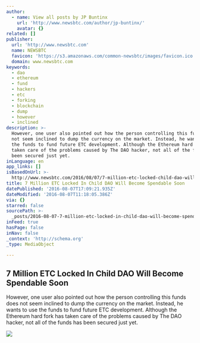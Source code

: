 ```yaml
---
author:
  - name: View all posts by JP Buntinx
    url: 'http://www.newsbtc.com/author/jp-buntinx/'
    avatar: {}
related: []
publisher:
  url: 'http://www.newsbtc.com'
  name: NEWSBTC
  favicon: 'https://s3.amazonaws.com/common-newsbtc/images/favicon.ico'
  domain: www.newsbtc.com
keywords:
  - dao
  - ethereum
  - fund
  - hackers
  - etc
  - forking
  - blockchain
  - dump
  - however
  - inclined
description: >-
  However, one user also pointed out how the person controlling this funds does
  not seem inclined to dump the currency on the market. Instead, he wants to use
  the funds to fund future ETC development. Although the Ethereum hard fork has
  taken care of the problems caused by The DAO hacker, not all of the funds has
  been secured just yet.
inLanguage: en
app_links: []
isBasedOnUrl: >-
  http://www.newsbtc.com/2016/08/07/7-million-etc-locked-child-dao-will-become-spendable-soon/
title: 7 Million ETC Locked In Child DAO Will Become Spendable Soon
datePublished: '2016-08-07T17:09:21.935Z'
dateModified: '2016-08-07T11:18:05.386Z'
via: {}
starred: false
sourcePath: >-
  _posts/2016-08-07-7-million-etc-locked-in-child-dao-will-become-spendable-soon.md
inFeed: true
hasPage: false
inNav: false
_context: 'http://schema.org'
_type: MediaObject

---
```

<article style=""><h1>7 Million ETC Locked In Child DAO Will Become Spendable Soon</h1><p>However, one user also pointed out how the person controlling this funds does not seem inclined to dump the currency on the market. Instead, he wants to use the funds to fund future ETC development. Although the Ethereum hard fork has taken care of the problems caused by The DAO hacker, not all of the funds has been secured just yet.</p><img src="http://s3.amazonaws.com/main-newsbtc-images/2016/01/20120114/NEWSBTC-Logo-Left-Var1-1.2-By-Mohsin-20-Dec-2016-01-01-01.png" /></article>
